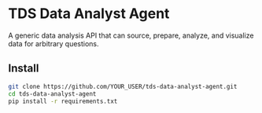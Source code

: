 # TDS Data Analyst Agent

A generic data analysis API that can source, prepare, analyze, and visualize data for arbitrary questions.

## Install
```bash
git clone https://github.com/YOUR_USER/tds-data-analyst-agent.git
cd tds-data-analyst-agent
pip install -r requirements.txt
